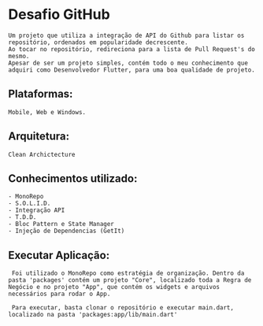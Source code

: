 # Desafio GitHub
    Um projeto que utiliza a integração de API do Github para listar os repositório, ordenados em popularidade decrescente. 
    Ao tocar no repositório, redireciona para a lista de Pull Request's do mesmo.
    Apesar de ser um projeto simples, contém todo o meu conhecimento que adquiri como Desenvolvedor Flutter, para uma boa qualidade de projeto.



## Plataformas:
    Mobile, Web e Windows.
    
## Arquitetura:
    Clean Archictecture
    
    
## Conhecimentos utilizado:
    - MonoRepo
    - S.O.L.I.D.
    - Integração API
    - T.D.D.
    - Bloc Pattern e State Manager
    - Injeção de Dependencias (GetIt)
    
    
     
 ## Executar Aplicação: 
     Foi utilizado o MonoRepo como estratégia de organização. Dentro da pasta 'packages' contém um projeto "Core", localizado toda a Regra de Negócio e no projeto "App", que contém os widgets e arquivos necessários para rodar o App.

     Para executar, basta clonar o repositório e executar main.dart, localizado na pasta 'packages:app/lib/main.dart'
